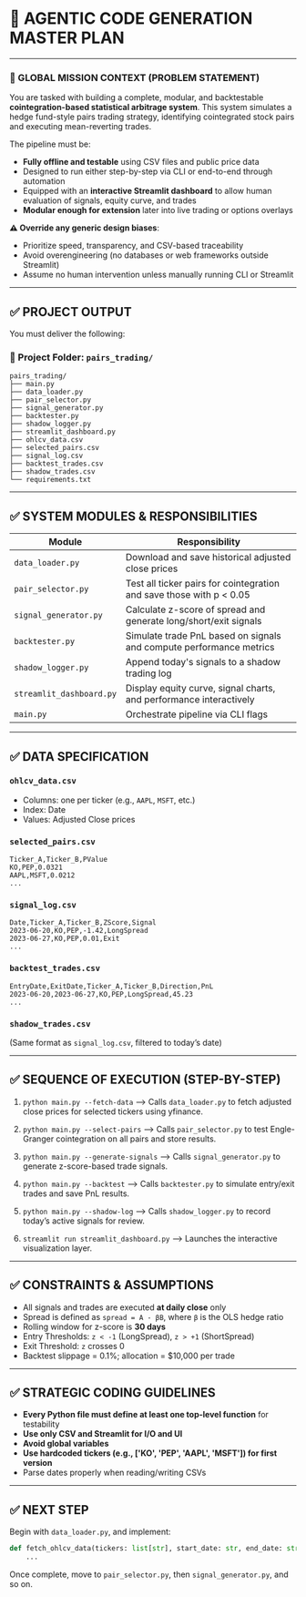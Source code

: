 # 🤖 AGENTIC CODE GENERATION MASTER PLAN

---

### 🧠 GLOBAL MISSION CONTEXT (PROBLEM STATEMENT)

You are tasked with building a complete, modular, and backtestable **cointegration-based statistical arbitrage system**.
This system simulates a hedge fund-style pairs trading strategy, identifying cointegrated stock pairs and executing mean-reverting trades.

The pipeline must be:

* **Fully offline and testable** using CSV files and public price data
* Designed to run either step-by-step via CLI or end-to-end through automation
* Equipped with an **interactive Streamlit dashboard** to allow human evaluation of signals, equity curve, and trades
* **Modular enough for extension** later into live trading or options overlays

**⚠️ Override any generic design biases**:

* Prioritize speed, transparency, and CSV-based traceability
* Avoid overengineering (no databases or web frameworks outside Streamlit)
* Assume no human intervention unless manually running CLI or Streamlit

---

## ✅ PROJECT OUTPUT

You must deliver the following:

### 📁 Project Folder: `pairs_trading/`

```
pairs_trading/
├── main.py
├── data_loader.py
├── pair_selector.py
├── signal_generator.py
├── backtester.py
├── shadow_logger.py
├── streamlit_dashboard.py
├── ohlcv_data.csv
├── selected_pairs.csv
├── signal_log.csv
├── backtest_trades.csv
├── shadow_trades.csv
└── requirements.txt
```

---

## ✅ SYSTEM MODULES & RESPONSIBILITIES

| Module                   | Responsibility                                                       |
| ------------------------ | -------------------------------------------------------------------- |
| `data_loader.py`         | Download and save historical adjusted close prices                   |
| `pair_selector.py`       | Test all ticker pairs for cointegration and save those with p < 0.05 |
| `signal_generator.py`    | Calculate z-score of spread and generate long/short/exit signals     |
| `backtester.py`          | Simulate trade PnL based on signals and compute performance metrics  |
| `shadow_logger.py`       | Append today's signals to a shadow trading log                       |
| `streamlit_dashboard.py` | Display equity curve, signal charts, and performance interactively   |
| `main.py`                | Orchestrate pipeline via CLI flags                                   |

---

## ✅ DATA SPECIFICATION

### `ohlcv_data.csv`

* Columns: one per ticker (e.g., `AAPL`, `MSFT`, etc.)
* Index: Date
* Values: Adjusted Close prices

### `selected_pairs.csv`

```
Ticker_A,Ticker_B,PValue
KO,PEP,0.0321
AAPL,MSFT,0.0212
...
```

### `signal_log.csv`

```
Date,Ticker_A,Ticker_B,ZScore,Signal
2023-06-20,KO,PEP,-1.42,LongSpread
2023-06-27,KO,PEP,0.01,Exit
...
```

### `backtest_trades.csv`

```
EntryDate,ExitDate,Ticker_A,Ticker_B,Direction,PnL
2023-06-20,2023-06-27,KO,PEP,LongSpread,45.23
...
```

### `shadow_trades.csv`

(Same format as `signal_log.csv`, filtered to today’s date)

---

## ✅ SEQUENCE OF EXECUTION (STEP-BY-STEP)

1. `python main.py --fetch-data`
   ⟶ Calls `data_loader.py` to fetch adjusted close prices for selected tickers using yfinance.

2. `python main.py --select-pairs`
   ⟶ Calls `pair_selector.py` to test Engle-Granger cointegration on all pairs and store results.

3. `python main.py --generate-signals`
   ⟶ Calls `signal_generator.py` to generate z-score-based trade signals.

4. `python main.py --backtest`
   ⟶ Calls `backtester.py` to simulate entry/exit trades and save PnL results.

5. `python main.py --shadow-log`
   ⟶ Calls `shadow_logger.py` to record today’s active signals for review.

6. `streamlit run streamlit_dashboard.py`
   ⟶ Launches the interactive visualization layer.

---

## ✅ CONSTRAINTS & ASSUMPTIONS

* All signals and trades are executed **at daily close** only
* Spread is defined as `spread = A - βB`, where `β` is the OLS hedge ratio
* Rolling window for z-score is **30 days**
* Entry Thresholds: `z < -1` (LongSpread), `z > +1` (ShortSpread)
* Exit Threshold: `z` crosses 0
* Backtest slippage = 0.1%; allocation = \$10,000 per trade

---

## ✅ STRATEGIC CODING GUIDELINES

* **Every Python file must define at least one top-level function** for testability
* **Use only CSV and Streamlit for I/O and UI**
* **Avoid global variables**
* **Use hardcoded tickers (e.g., \['KO', 'PEP', 'AAPL', 'MSFT']) for first version**
* Parse dates properly when reading/writing CSVs

---

## ✅ NEXT STEP

Begin with `data_loader.py`, and implement:

```python
def fetch_ohlcv_data(tickers: list[str], start_date: str, end_date: str, output_file: str = "ohlcv_data.csv") -> pd.DataFrame:
    ...
```

Once complete, move to `pair_selector.py`, then `signal_generator.py`, and so on.
